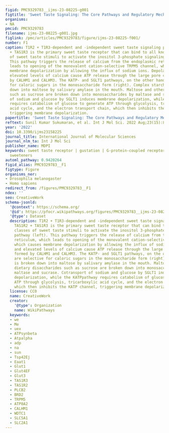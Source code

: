 ```yaml
---
figid: PMC9329783__ijms-23-08225-g001
figtitle: 'Sweet Taste Signaling: The Core Pathways and Regulatory Mechanisms'
organisms:
- NA
pmcid: PMC9329783
filename: ijms-23-08225-g001.jpg
figlink: /pmc/articles/PMC9329783/figure/ijms-23-08225-f001/
number: F1
caption: T1R2 + T1R3-dependent and -independent sweet taste signaling pathways. TAS1R2
  + TAS1R3 is the primary sweet taste receptor that can bind to all known classes
  of sweet taste stimuli to activate the inositol 3-phosphate signaling pathway (left).
  This pathway triggers the release of calcium from the endoplasmic reticulum, which
  leads to opening of the monovalent cation-selective TRPM5 channel, which causes
  membrane depolarization by allowing the influx of sodium ions. Depolarization and
  elevated levels of calcium cause ATP release through the large pore channel formed
  by CALHM1 and CALHM3. The KATP- and SGLT1 pathways, on the other hand, are selective
  for caloric sugars in the monosaccharide form (right). Complex starch is broken
  down into maltose by salivary amylase in the mouth. Maltose and other dietary disaccharides
  such as sucrose are broken down into monosaccharides by maltase and sucrase. Cotransport
  of sodium and glucose by SGLT1 induces membrane depolarization, while the KATPpathway
  requires catabolism of glucose to generate ATP through glycolysis, tricarboxylic
  acid cycle, and the electron transport chain, which then inhibits the KATP channel,
  triggering membrane depolarization.
papertitle: 'Sweet Taste Signaling: The Core Pathways and Regulatory Mechanisms.'
reftext: Sunil Kumar Sukumaran, et al. Int J Mol Sci. 2022 Aug;23(15):8225.
year: '2022'
doi: 10.3390/ijms23158225
journal_title: International Journal of Molecular Sciences
journal_nlm_ta: Int J Mol Sci
publisher_name: MDPI
keywords: sweet taste receptor | gustation | G-protein-coupled receptor | noncaloric
  sweeteners
automl_pathway: 0.9420264
figid_alias: PMC9329783__F1
figtype: Figure
organisms_ner:
- Drosophila melanogaster
- Homo sapiens
redirect_from: /figures/PMC9329783__F1
ndex: ''
seo: CreativeWork
schema-jsonld:
  '@context': https://schema.org/
  '@id': https://pfocr.wikipathways.org/figures/PMC9329783__ijms-23-08225-g001.html
  '@type': Dataset
  description: T1R2 + T1R3-dependent and -independent sweet taste signaling pathways.
    TAS1R2 + TAS1R3 is the primary sweet taste receptor that can bind to all known
    classes of sweet taste stimuli to activate the inositol 3-phosphate signaling
    pathway (left). This pathway triggers the release of calcium from the endoplasmic
    reticulum, which leads to opening of the monovalent cation-selective TRPM5 channel,
    which causes membrane depolarization by allowing the influx of sodium ions. Depolarization
    and elevated levels of calcium cause ATP release through the large pore channel
    formed by CALHM1 and CALHM3. The KATP- and SGLT1 pathways, on the other hand,
    are selective for caloric sugars in the monosaccharide form (right). Complex starch
    is broken down into maltose by salivary amylase in the mouth. Maltose and other
    dietary disaccharides such as sucrose are broken down into monosaccharides by
    maltase and sucrase. Cotransport of sodium and glucose by SGLT1 induces membrane
    depolarization, while the KATPpathway requires catabolism of glucose to generate
    ATP through glycolysis, tricarboxylic acid cycle, and the electron transport chain,
    which then inhibits the KATP channel, triggering membrane depolarization.
  license: CC0
  name: CreativeWork
  creator:
    '@type': Organization
    name: WikiPathways
  keywords:
  - we
  - Me
  - uex
  - ATPsynbeta
  - Atpalpha
  - adp
  - na
  - sun
  - Tsp42Ej
  - Eaat1
  - Glut1
  - Glut4EF
  - Glut3
  - TAS1R3
  - TAS1R2
  - PLCB2
  - BRD2
  - TRPM5
  - ATP8A2
  - CALHM1
  - WDTC1
  - SLC5A1
  - SLC2A1
---
```

